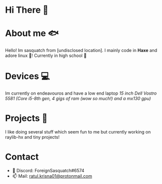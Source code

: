 # Hi There 👋
# About me 🐟
Hello! Im sasquatch from [undisclosed location]. I mainly code in **Haxe** and adore linux 🐧! Currently in high school 🏫
# Devices 💻
Im currently on endeavouros and have a low end laptop *15 inch Dell Vostro 5581 (Core i5-8th gen, 4 gigs of ram (wow so much!) and a mx130 gpu)*
# Projects 🚀
I like doing several stuff which seem fun to me but currently working on raylib-hx and tiny projects!
# Contact
 - 💾 Discord: ForeignSasquatch#6574
 - 📫 Mail: ratul.krisna01@protonmail.com
